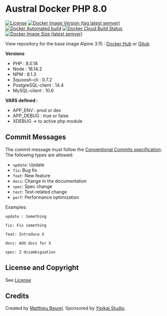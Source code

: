 # Austral Docker PHP 8.0

[![License](https://img.shields.io/github/license/austral-project/docker-php)](https://img.shields.io/github/license/austral-project/docker-php)
[![Docker Image Version (tag latest semver)](https://img.shields.io/docker/v/australproject/php/8.0)](https://img.shields.io/docker/v/australproject/php/8.0)
[![Docker Automated build](https://img.shields.io/docker/automated/australproject/php)](https://img.shields.io/docker/automated/australproject/php)
[![Docker Cloud Build Status](https://img.shields.io/docker/cloud/build/australproject/php)](https://img.shields.io/docker/cloud/build/australproject/php)
[![Docker Image Size (latest semver)](https://img.shields.io/docker/image-size/australproject/php)](https://img.shields.io/docker/image-size/australproject/php)

View repository for the base image Alpine 3.15 : [Docker Hub](https://hub.docker.com/r/australproject/alpine/) or [Gitub](https://github.com/austral-project/docker-alpine)

__Versions__
* PHP : 8.0.18
* Node : 16.14.2
* NPM : 8.1.3
* Squoosh-cli : 0.7.2
* PostgreSQL-client : 14.4
* MySQL-client : 10.6

__VARS defined :__
* APP_ENV : prod or dev
* APP_DEBUG : true or false
* XDEBUG -> to active php module

## Commit Messages

The commit message must follow the [Conventional Commits specification](https://www.conventionalcommits.org/).
The following types are allowed:

* `update`: Update
* `fix`: Bug fix
* `feat`: New feature
* `docs`: Change in the documentation
* `spec`: Spec change
* `test`: Test-related change
* `perf`: Performance optimization

Examples:

    update : Something

    fix: Fix something

    feat: Introduce X

    docs: Add docs for X

    spec: Z disambiguation

## License and Copyright
See [License](https://austral.dev/en/license)

## Credits
Created by [Matthieu Beurel](https://www.mbeurel.com). Sponsored by [Yipikai Studio](https://yipikai.studio).